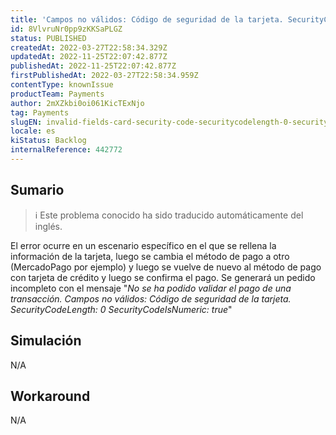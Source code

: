 ```yaml
---
title: 'Campos no válidos: Código de seguridad de la tarjeta. SecurityCodeLength: 0 SecurityCodeIsNumeric: true'
id: 8VlvruNr0pp9zKKSaPLGZ
status: PUBLISHED
createdAt: 2022-03-27T22:58:34.329Z
updatedAt: 2022-11-25T22:07:42.877Z
publishedAt: 2022-11-25T22:07:42.877Z
firstPublishedAt: 2022-03-27T22:58:34.959Z
contentType: knownIssue
productTeam: Payments
author: 2mXZkbi0oi061KicTExNjo
tag: Payments
slugEN: invalid-fields-card-security-code-securitycodelength-0-securitycodeisnumeric-true
locale: es
kiStatus: Backlog
internalReference: 442772
---
```


## Sumario

>ℹ️ Este problema conocido ha sido traducido automáticamente del inglés.


El error ocurre en un escenario específico en el que se rellena la información de la tarjeta, luego se cambia el método de pago a otro (MercadoPago por ejemplo) y luego se vuelve de nuevo al método de pago con tarjeta de crédito y luego se confirma el pago.
Se generará un pedido incompleto con el mensaje "*No se ha podido validar el pago de una transacción. Campos no válidos: Código de seguridad de la tarjeta. SecurityCodeLength: 0 SecurityCodeIsNumeric: true*"



## Simulación


N/A



## Workaround


N/A

